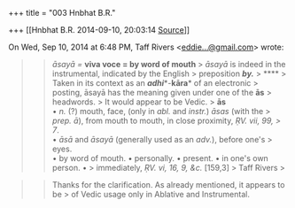 +++
title = "003 Hnbhat B.R."

+++
[[Hnbhat B.R.	2014-09-10, 20:03:14 [Source](https://groups.google.com/g/samskrita/c/oq2Q2toZ1h4)]]



On Wed, Sep 10, 2014 at 6:48 PM, Taff Rivers \<[eddie...@gmail.com]()\> wrote:  

> 
> > *āsayā =* **viva voce = by word of mouth** >
> *āsayā* is indeed in the instrumental, indicated by the English > preposition ***by.*** >
> **** >
> Taken in its context as an ***adhi****-**kāra*** of an electronic > posting, āsayā has the meaning given under one of the **ās** > headwords. >
> It would appear to be Vedic. >
> **ās**  
> • *n.* (?) mouth, face, (only in *abl.* and *instr.*) *āsas* (with the > *prep. ā*), from mouth to mouth, in close proximity, *ṚV. vii, 99, > 7*.  
> • *āsā* and *āsayā* (generally used as an *adv.*), before one's > eyes.  
> • by word of mouth. • personally. • present. • in one's own person. • > immediately, *ṚV. vi, 16, 9, &c.* \[159,3\] >
> Taff Rivers >
> 

> 
> > Thanks for the clarification. As already mentioned, it appears to be > of Vedic usage only in Ablative and Instrumental.  
> > 

  



  

  

